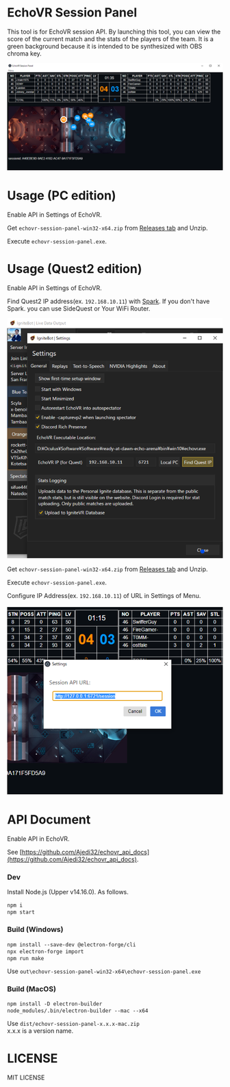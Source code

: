# EchoVR Session Panel

This tool is for EchoVR session API. By launching this tool, you can view the score of the current match and the stats of the players of the team. It is a green background because it is intended to be synthesized with OBS chroma key.

![readme-images/sample.png](./readme-images/sample.png)

# Usage (PC edition)

Enable API in Settings of EchoVR.

Get `echovr-session-panel-win32-x64.zip` from [Releases tab](https://github.com/sifue/echovr-session-panel/releases) and Unzip.

Execute `echovr-session-panel.exe`.

# Usage (Quest2 edition)

Enable API in Settings of EchoVR.

Find Quest2 IP address(ex. `192.168.10.11`) with [Spark](https://ignitevr.gg/spark). If you don't have Spark. you can use SideQuest or Your WiFi Router.

![readme-images/ignitebot-find-quest2.png](./readme-images/ignitebot-find-quest2.png)

Get `echovr-session-panel-win32-x64.zip` from [Releases tab](https://github.com/sifue/echovr-session-panel/releases) and Unzip.

Execute `echovr-session-panel.exe`.

Configure IP Address(ex. `192.168.10.11`) of URL in Settings of Menu.

![readme-images/quest2-settings.png](./readme-images/quest2-settings.png)

# API Document

Enable API in EchoVR.

See [https://github.com/Ajedi32/echovr_api_docs](https://github.com/Ajedi32/echovr_api_docs).

### Dev

Install Node.js (Upper v14.16.0). As follows.

```
npm i
npm start
```

### Build (Windows)

```
npm install --save-dev @electron-forge/cli
npx electron-forge import
npm run make
```

Use `out\echovr-session-panel-win32-x64\echovr-session-panel.exe`

### Build (MacOS)

```
npm install -D electron-builder
node_modules/.bin/electron-builder --mac --x64
```

Use `dist/echovr-session-panel-x.x.x-mac.zip`  
x.x.x is a version name.

# LICENSE

MIT LICENSE
